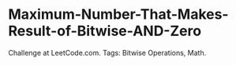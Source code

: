 # Maximum-Number-That-Makes-Result-of-Bitwise-AND-Zero
Challenge at LeetCode.com. Tags: Bitwise Operations, Math.
